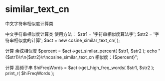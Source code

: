 # similar_text_cn
中文字符串相似度计算类



 中文字符串相似度计算类
 使用方法：
 $str1 = '字符串相似度算法字';
 $str2 = '字符串相似度的计算';
 $act = new cosine_similar_text_cn(  );
 
 计算 余弦相似度
 $percent = $act->get_similar_percent( $str1, $str2 );
 echo "{$str1}\r\n{$str2}\r\ncosine_similar_text_cn 相似度：{$percent}";
 
 计算 高频子串
 $hiFreqWords = $act->get_high_freq_words( $str1, $str2 );
 print_r( $hiFreqWords );
 

